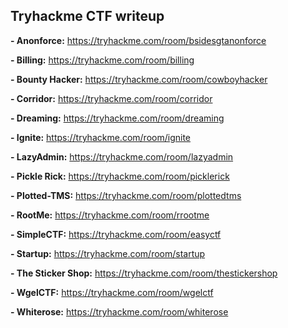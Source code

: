 ## Tryhackme CTF writeup

**- Anonforce:** https://tryhackme.com/room/bsidesgtanonforce

**- Billing:** https://tryhackme.com/room/billing

**- Bounty Hacker:** https://tryhackme.com/room/cowboyhacker

**- Corridor:** https://tryhackme.com/room/corridor

**- Dreaming:** https://tryhackme.com/room/dreaming

**- Ignite:** https://tryhackme.com/room/ignite

**- LazyAdmin:** https://tryhackme.com/room/lazyadmin

**- Pickle Rick:** https://tryhackme.com/room/picklerick

**- Plotted-TMS:** https://tryhackme.com/room/plottedtms

**- RootMe:** https://tryhackme.com/room/rrootme

**- SimpleCTF:** https://tryhackme.com/room/easyctf

**- Startup:** https://tryhackme.com/room/startup

**- The Sticker Shop:** https://tryhackme.com/room/thestickershop

**- WgelCTF:** https://tryhackme.com/room/wgelctf

**- Whiterose:** https://tryhackme.com/room/whiterose